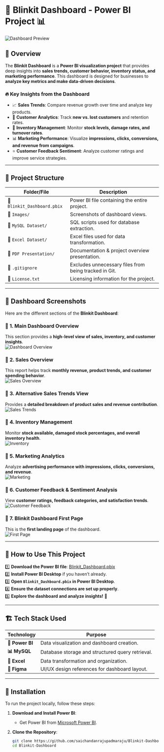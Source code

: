 # 🚀 Blinkit Dashboard - Power BI Project 📊  

![Dashboard Preview](Images/blinkit_dashboard_overview.jpg)

## 📌 Overview  
The **Blinkit Dashboard** is a **Power BI visualization project** that provides deep insights into **sales trends, customer behavior, inventory status, and marketing performance**. This dashboard is designed for businesses to **analyze key metrics and make data-driven decisions**.

### 🔥 **Key Insights from the Dashboard**
- 📈 **Sales Trends**: Compare revenue growth over time and analyze key products.
- 👥 **Customer Analytics**: Track **new vs. lost customers** and retention rates.
- 🏪 **Inventory Management**: Monitor **stock levels, damage rates, and turnover rates**.
- 📊 **Marketing Performance**: Visualize **impressions, clicks, conversions, and revenue from campaigns**.
- ⭐ **Customer Feedback Sentiment**: Analyze customer ratings and improve service strategies.

---

## 📂 **Project Structure**
| Folder/File | Description |
|------------|------------|
| 📄 `Blinkit_Dashboard.pbix` | Power BI file containing the entire project. |
| 📂 `Images/` | Screenshots of dashboard views. |
| 📂 `MySQL Dataset/` | SQL scripts used for database extraction. |
| 📂 `Excel Dataset/` | Excel files used for data transformation. |
| 📂 `PDF Presentation/` | Documentation & project overview presentation. |
| 📄 `.gitignore` | Excludes unnecessary files from being tracked in Git. |
| 📄 `License.txt` | Licensing information for the project. |

---

## 📸 **Dashboard Screenshots**
Here are the different sections of the **Blinkit Dashboard**:

### 🔹 **1. Main Dashboard Overview**  
This section provides a **high-level view of sales, inventory, and customer insights**.  
![Dashboard Overview](Images/blinkit_dashboard_overview.jpg)

### 🔹 **2. Sales Overview**  
This report helps track **monthly revenue, product trends, and customer spending behavior**.  
![Sales Overview](Images/sales_overview.jpg)

### 🔹 **3. Alternative Sales Trends View**  
Provides a **detailed breakdown of product sales and revenue contribution**.  
![Sales Trends](Images/sales_overview_2.jpg)

### 🔹 **4. Inventory Management**  
Monitor **stock available, damaged stock percentages, and overall inventory health**.  
![Inventory](Images/inventory_overview.jpg)

### 🔹 **5. Marketing Analytics**  
Analyze **advertising performance with impressions, clicks, conversions, and revenue**.  
![Marketing](Images/marketing_analytics.jpg)

### 🔹 **6. Customer Feedback & Sentiment Analysis**  
View **customer ratings, feedback categories, and satisfaction trends**.  
![Customer Feedback](Images/customer_feedback.jpg)

### 🔹 **7. Blinkit Dashboard First Page**  
This is the **first landing page** of the dashboard.  
![First Page](Images/blinkit_first_page.png)

---

## 🚀 **How to Use This Project**
1️⃣ **Download the Power BI file**: [Blinkit_Dashboard.pbix](https://github.com/saichandanrajupadmaraju/Blinkit-Dashboard)  
2️⃣ **Install Power BI Desktop** if you haven’t already.  
3️⃣ **Open `Blinkit_Dashboard.pbix` in Power BI Desktop**.  
4️⃣ **Ensure the dataset connections are set up properly**.  
5️⃣ **Explore the dashboard and analyze insights!** 🎯  

---

## 🏗️ **Tech Stack Used**
| Technology | Purpose |
|------------|---------|
| **🔵 Power BI** | Data visualization and dashboard creation. |
| **📊 MySQL** | Database storage and structured query retrieval. |
| **📑 Excel** | Data transformation and organization. |
| **🎨 Figma** | UI/UX design references for dashboard layout. |

---

## 🔧 **Installation**
To run the project locally, follow these steps:

1. **Download and Install Power BI**:  
   - Get Power BI from [Microsoft Power BI](https://powerbi.microsoft.com/).

2. **Clone the Repository**:  
   ```sh
   git clone https://github.com/saichandanrajupadmaraju/Blinkit-Dashboard.git
   cd Blinkit-Dashboard

